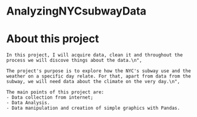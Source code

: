 # AnalyzingNYCsubwayData

# About this project
    In this project, I will acquire data, clean it and throughout the process we will discove things about the data.\n",

    The project's purpose is to explore how the NYC's subway use and the weather on a specific day relate. For that, apart from data from the subway, we will need data about the climate on the very day.\n",

    The main points of this project are: 
    - Data collection from internet;
    - Data Analysis.
    - Data manipulation and creation of simple graphics with Pandas.
   
